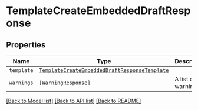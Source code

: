 # TemplateCreateEmbeddedDraftResponse



## Properties
Name | Type | Description | Notes
------------ | ------------- | ------------- | -------------
| `template` | [```TemplateCreateEmbeddedDraftResponseTemplate```](TemplateCreateEmbeddedDraftResponseTemplate.md) |    |  |
| `warnings` | [```[WarningResponse]```](WarningResponse.md) |  A list of warnings.  |  |

[[Back to Model list]](../README.md#documentation-for-models) [[Back to API list]](../README.md#documentation-for-api-endpoints) [[Back to README]](../README.md)


